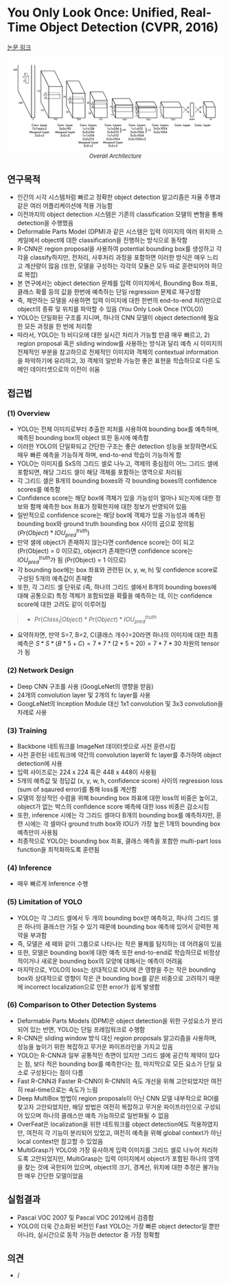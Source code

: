 # You Only Look Once: Unified, Real-Time Object Detection (CVPR, 2016)

[논문 링크](https://www.cv-foundation.org/openaccess/content_cvpr_2016/html/Redmon_You_Only_Look_CVPR_2016_paper.html)

<p align="center">
    <img width="600" alt='fig1' src="./img/02_05_01.png?raw=true"></br>
    <em><font size=2>Overall Architecture</font></em>
</p>

## 연구목적
- 인간의 시각 시스템처럼 빠르고 정확한 object detection 알고리즘은 자율 주행과 같은 여러 어플리케이션에 적용 가능함 
- 이전까지의 object detection 시스템은 기존의 classification 모델의 변형을 통해 detection을 수행했음
- Deformable Parts Model (DPM)과 같은 시스템은 입력 이미지의 여러 위치와 스케일에서 object에 대한 classification을 진행하는 방식으로 동작함
- R-CNN은 region proposal을 사용하여 potential bounding box를 생성하고 각각을 classify하지만, 전처리, 사후처리 과정을 포함하면 이러한 방식은 매우 느리고 계산량이 많음 (또한, 모델을 구성하는 각각의 모듈은 모두 따로 훈련되어야 하므로 복잡)
- 본 연구에서는 object detection 문제를 입력 이미지에서, Bounding Box 좌표, 클래스 확률 등의 값을 한번에 예측하는 단일 regression 문제로 재구성함 
- 즉, 제안하는 모델을 사용하면 입력 이미지에 대한 한번의 end-to-end 처리만으로 object의 종류 및 위치를 파악할 수 있음 (You Only Look Once (YOLO))
- YOLO는 단일화된 구조를 지니며, 하나의 CNN 모델이 object detection에 필요한 모든 과정을 한 번에 처리함 
- 따라서, YOLO는 1) 비디오에 대한 실시간 처리가 가능할 만큼 매우 빠르고, 2) region proposal 혹은 sliding window를 사용하는 방식과 달리 예측 시 이미지의 전체적인 부분을 참고하므로 전체적인 이미지와 객체의 contextual information을 파악하기에 유리하고, 3) 객체의 일반화 가능한 좋은 표현을 학습하므로 다른 도메인 데이터셋으로의 이전이 쉬움 

## 접근법
### (1) Overview 
- YOLO는 전체 이미지로부터 추출한 피처를 사용하여 bounding box를 예측하며, 예측된 bounding box의 object 또한 동시에 예측함 
- 이러한 YOLO의 단일화되고 간단한 구조는 좋은 detection 성능을 보장하면서도 매우 빠른 예측을 가능하게 하며, end-to-end 학습이 가능하게 함 
- YOLO는 이미지를 SxS의 그리드 셀로 나누고, 객체의 중심점이 어느 그리드 셀에 포함되면, 해당 그리드 셀이 해당 객체를 포함하는 영역으로 처리됨 
- 각 그리드 셀은 B개의 bounding boxes와 각 bounding boxes의 confidence scores를 예측함 
- Confidence score는 해당 box에 객체가 있을 가능성이 얼마나 되는지에 대한 정보와 함께 예측한 box 좌표가 정확한지에 대한 정보가 반영되어 있음 
- 일반적으로 confidence score는 해당 box에 객체가 있을 가능성과 예측된 bounding box와 ground truth bounding box 사이의 곱으로 정의됨 ($Pr(Object) * IOU_{pred}^{truth}$)
- 만약 셀에 object가 존재하지 않는다면 confidence score는 0이 되고 (Pr(Object) = 0 이므로), object가 존재한다면 confidence score는 $IOU_{pred}^{truth}$가 됨 (Pr(Object) = 1 이므로)
- 각 bounding box에는 box 좌표와 관련된 (x, y, w, h) 및 confidence score로 구성된 5개의 예측값이 존재함 
- 또한, 각 그리드 셀 단위로 (즉, 하나의 그리드 셀에서 B개의 bounding boxes에 대해 공통으로) 특정 객체가 포함되었을 확률을 예측하는 데, 이는 confidence score에 대한 고려도 같이 이루어짐
> - $Pr(Class_i|Object) * Pr(Object) * IOU_{pred}^{truth}$
- 요약하자면, 만약 S=7, B=2, C(클래스 개수)=20라면 하나의 이미지에 대한 최종 예측은 $S*S*(B*5+C) = 7*7*(2*5+20) = 7*7*30$ 차원의 tensor가 됨

### (2) Network Design 
- Deep CNN 구조를 사용 (GoogLeNet의 영향을 받음) 
- 24개의 convolution layer 및 2개의 fc layer를 사용 
- GoogLeNet의 Inception Module 대신 1x1 convolution 및 3x3 convolution을 차례로 사용

### (3) Training
- Backbone 네트워크를 ImageNet 데이터셋으로 사전 훈련시킴 
- 사전 훈련된 네트워크에 약간의 convolution layer와 fc layer를 추가하여 object detection에 사용 
- 입력 사이즈로는 224 x 224 혹은 448 x 448이 사용됨 
- 5개의 예측값 및 정답값 (x, y, w, h, confidence score) 사이의 regression loss (sum of sqaured error)를 통해 loss를 계산함 
- 모델의 정상적인 수렴을 위해 bounding box 좌표에 대한 loss의 비중은 높이고, object가 없는 박스의 confidence score 예측에 대한 loss 비중은 감소시킴
- 또한, inference 시에는 각 그리드 셀마다 B개의 bounding box를 예측하지만, 훈련 시에는 각 셀마다 ground truth box와 IOU가 가장 높은 1개의 bounding box 예측만이 사용됨
- 최종적으로 YOLO는 bounding box 좌표, 클래스 예측을 포함한 multi-part loss function을 최적화하도록 훈련됨

### (4) Inference 
- 매우 빠르게 Inference 수행 

### (5) Limitation of YOLO 
- YOLO는 각 그리드 셀에서 두 개의 bounding box만 예측하고, 하나의 그리드 셀은 하나의 클래스만 가질 수 있기 때문에 bounding box 예측에 있어서 강력한 제약을 부과함 
- 즉, 모델은 세 떼와 같이 그룹으로 나타나는 작은 물체를 탐지하는 데 어려움이 있음 
- 또한, 모델은 bounding box에 대한 예측 또한 end-to-end로 학습하므로 비정상적이거나 새로운 bounding box의 모양에 대해서는 예측이 어려움 
- 마지막으로, YOLO의 loss는 상대적으로 IOU에 큰 영향을 주는 작은 bounding box와 상대적으로 영향이 작은 큰 bounding box를 같은 비중으로 고려하기 때문에 incorrect localization으로 인한 error가 쉽게 발생함

### (6) Comparison to Other Detection Systems 
- Deformable Parts Models (DPM)은 object detection을 위한 구성요소가 분리되어 있는 반면, YOLO는 단일 프레임워크로 수행함 
- R-CNN은 sliding window 방식 대신 region proposals 알고리즘을 사용하며, 성능을 높이기 위한 복잡하고 무거운 파이프라인을 가지고 있음 
- YOLO는 R-CNN과 일부 공통적인 측면이 있지만 그리드 셀에 공간적 제약이 있다는 점, 보다 적은 bounding box를 예측한다는 점, 마지막으로 모든 요소가 단일 요소로 구성된다는 점이 다름 
- Fast R-CNN과 Faster R-CNN이 R-CNN의 속도 개선을 위해 고안되었지만 여전히 real-time으로는 속도가 느림 
- Deep MultiBox 방법이 region proposals이 아닌 CNN 모델 내부적으로 ROI를 찾고자 고안되었지만, 해당 방법은 여전히 복잡하고 무거운 파이프라인으로 구성되어 있으며 하나의 클래스만 예측 가능하므로 일반화될 수 없음 
- OverFeat은 localization을 위한 네트워크를 object detection에도 적용하였지만, 여전히 각 기능이 분리되어 있었고, 여전히 예측을 위해 global context가 아닌 local context만 참고할 수 있었음 
- MultiGrasp가 YOLO와 가장 유사하게 입력 이미지를 그리드 셀로 나누어 처리하도록 고안되었지만, MultiGrasp는 입력 이미지에서 object가 포함된 하나의 영역을 찾는 것에 국한되어 있으며, object의 크기, 경계선, 위치에 대한 추정은 불가능한 매우 간단한 모델이었음 

## 실험결과
- Pascal VOC 2007 및 Pascal VOC 2012에서 검증함 
- YOLO의 더욱 간소화된 버전인 Fast YOLO는 가장 빠른 object detector일 뿐만 아니라, 실시간으로 동작 가능한 detector 중 가장 정확함 

## 의견
- /
